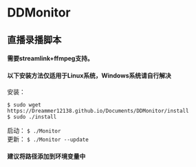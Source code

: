 DDMonitor
==============================
直播录播脚本
------------------------------

#### 需要streamlink+ffmpeg支持。  
#### 以下安装方法仅适用于Linux系统，Windows系统请自行解决

安装：
```
$ sudo wget https://Dreammer12138.github.io/Documents/DDMonitor/install
$ sudo ./install
```

启动：
`$ ./Monitor`  
更新：
`$ ./Monitor --update`  
#### 建议将路径添加到环境变量中

